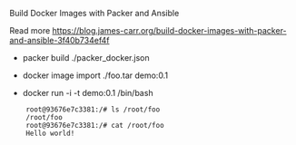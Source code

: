 Build Docker Images with Packer and Ansible

Read more
https://blog.james-carr.org/build-docker-images-with-packer-and-ansible-3f40b734ef4f

* packer build ./packer_docker.json 

* docker image import ./foo.tar demo:0.1

* docker run -i -t demo:0.1 /bin/bash

```
    root@93676e7c3381:/# ls /root/foo
    /root/foo
    root@93676e7c3381:/# cat /root/foo 
    Hello world!
```

